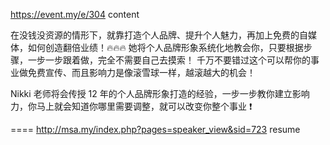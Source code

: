 https://event.my/e/304
content

在没钱没资源的情形下，就靠打造个人品牌、提升个人魅力，再加上免费的自媒体，如何创造翻倍业绩！🔥🔥🔥
她将个人品牌形象系统化地教会你，只要根据步骤，一步一步跟着做，完全不需要自己去摸索！
千万不要错过这个可以帮你的事业做免费宣传、而且影响力是像滚雪球一样，越滚越大的机会！

Nikki 老师将会传授 12 年的个人品牌形象打造的经验，一步一步教你建立影响力，你马上就会知道你哪里需要调整，就可以改变你整个事业 ❗

====
http://msa.my/index.php?pages=speaker_view&sid=723
resume